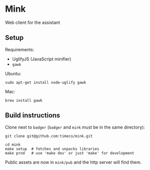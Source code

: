 Mink
====

Web client for the assistant

Setup
-----

Requirements:
* UglifyJS (JavaScript minifier)
* `gawk`

Ubuntu:
```
sudo apt-get install node-uglify gawk
```

Mac:
```
brew install gawk
```

Build instructions
------------------

Clone next to `badger` (`badger` and `mink` must be in the same directory):
```
git clone git@github.com:timeco/mink.git
```

```
cd mink
make setup  # fetches and unpacks libraries
make prod   # use 'make dev' or just 'make' for development
```

Public assets are now in `mink/pub` and the http server will find them.
